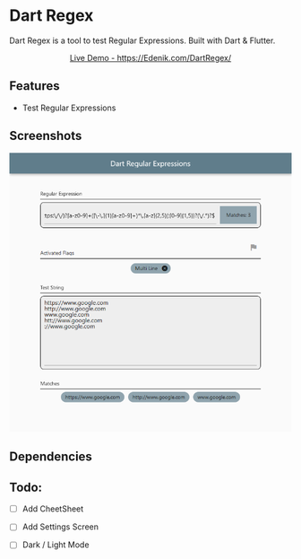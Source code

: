 
# Dart Regex
Dart Regex is a tool to test Regular Expressions. Built with Dart & Flutter.

 


 <p align="center">
<a href="https://edenik.com/DartRegex/" target="_blank">
Live Demo - https://Edenik.com/DartRegex/
</a>
</p>



## Features

* Test Regular Expressions



## Screenshots
<p align="center">
<img src="https://raw.githubusercontent.com/Edenik/Dart_Regular_Expressions/main/media/screenshot.png" >
</p>

  

## Dependencies

  

## Todo:

- [ ] Add CheetSheet
- [ ] Add Settings Screen
- [ ] Dark / Light Mode
 

  